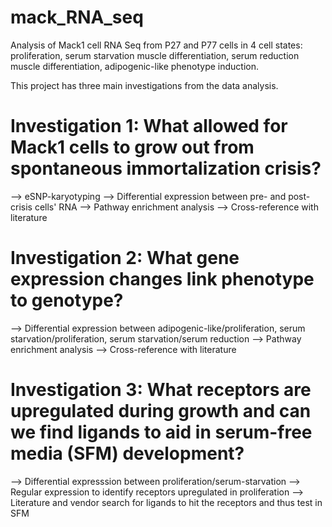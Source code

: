 # mack_RNA_seq
Analysis of Mack1 cell RNA Seq from P27 and P77 cells in 4 cell states: proliferation, serum starvation muscle differentiation, serum reduction muscle differentiation, adipogenic-like phenotype induction.

This project has three main investigations from the data analysis.

# Investigation 1: What allowed for Mack1 cells to grow out from spontaneous immortalization crisis?
--> eSNP-karyotyping
--> Differential expression between pre- and post-crisis cells' RNA
--> Pathway enrichment analysis
--> Cross-reference with literature
# Investigation 2: What gene expression changes link phenotype to genotype?
--> Differential expression between adipogenic-like/proliferation, serum starvation/proliferation, serum starvation/serum reduction
--> Pathway enrichment analysis
--> Cross-reference with literature
# Investigation 3: What receptors are upregulated during growth and can we find ligands to aid in serum-free media (SFM) development?
--> Differential expresssion between proliferation/serum-starvation
--> Regular expression to identify receptors upregulated in proliferation
--> Literature and vendor search for ligands to hit the receptors and thus test in SFM
